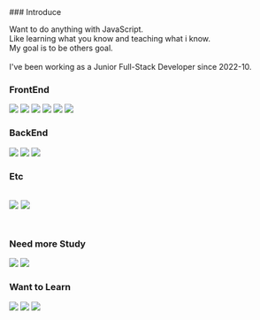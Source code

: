 <div >
### Introduce
<p>
  Want to do anything with JavaScript.<br>
  Like learning what you know and teaching what i know.<br>
  My goal is to be others goal.<br><br>
  I've been working as a Junior Full-Stack Developer since 2022-10.
</p>  


### FrontEnd
<img src="https://img.shields.io/badge/JavaScript-F7DF1E?style=flat-square&logo=JavaScript&logoColor=white"/> <img
src="https://img.shields.io/badge/TypeScript-3178C6?style=flat-square&logo=TypeScript&logoColor=white"/> <img
src="https://img.shields.io/badge/React-61DAFB?style=flat-square&logo=React&logoColor=white"/> <img
src="https://img.shields.io/badge/MobX-FF9955?style=flat-square&logo=MobX&logoColor=white"/> <img
src="https://img.shields.io/badge/CSS3-1572B6?style=flat-square&logo=CSS3&logoColor=white"/> <img
src="https://img.shields.io/badge/HTML5-E34F26?style=flat-square&logo=HTML5&logoColor=white"/>
### BackEnd
<img src="https://img.shields.io/badge/Node.js-339933?style=flat-square&logo=Node.js&logoColor=white"/> <img
src="https://img.shields.io/badge/MongoDB-47A248?style=flat-square&logo=MongoDB&logoColor=white"/> <img
src="https://img.shields.io/badge/AmazonEC2-FF9900?style=flat-square&logo=AmazonEC2&logoColor=white"/>
### Etc
<img src="https://img.shields.io/badge/Git-F05032?style=flat-square&logo=Git&logoColor=white"/> <img
src="https://img.shields.io/badge/GitHub-181717?style=flat-square&logo=GitHub&logoColor=white"/><br><br>
---
### Need more Study
<img src="https://img.shields.io/badge/Next.js-000000?style=flat-square&logo=Next.js&logoColor=white"/> <img
src="https://img.shields.io/badge/Flutter-02569B?style=flat-square&logo=Flutter&logoColor=white"/>
### Want to Learn
<img src="https://img.shields.io/badge/Electron-47848F?style=flat-square&logo=Electron&logoColor=white"/> <img
src="https://img.shields.io/badge/GitHubActions-2088FF?style=flat-square&logo=GitHubActions&logoColor=white"/> <img
src="https://img.shields.io/badge/Docker-2496ED?style=flat-square&logo=Docker&logoColor=white"/>
</div>
